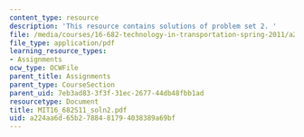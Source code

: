 ```yaml
---
content_type: resource
description: 'This resource contains solutions of problem set 2. '
file: /media/courses/16-682-technology-in-transportation-spring-2011/a224aa6d65b2788481794038389a69bf_MIT16_682S11_soln2.pdf
file_type: application/pdf
learning_resource_types:
- Assignments
ocw_type: OCWFile
parent_title: Assignments
parent_type: CourseSection
parent_uid: 7eb3ad83-3f3f-31ec-2677-44db48fbb1ad
resourcetype: Document
title: MIT16_682S11_soln2.pdf
uid: a224aa6d-65b2-7884-8179-4038389a69bf
---
```

